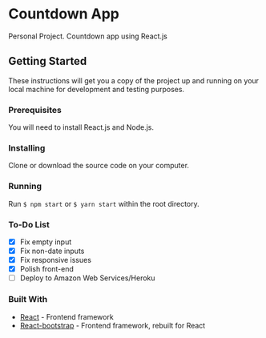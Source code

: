 # Countdown App
Personal Project. Countdown app using React.js

## Getting Started
These instructions will get you a copy of the project up and running on your local machine for development and testing purposes.

### Prerequisites
You will need to install React.js and Node.js.

### Installing
Clone or download the source code on your computer.

### Running
Run ```$ npm start``` or ```$ yarn start``` within the root directory.


### To-Do List
- [x] Fix empty input
- [x] Fix non-date inputs
- [x] Fix responsive issues
- [x] Polish front-end
- [ ] Deploy to Amazon Web Services/Heroku

### Built With
* [React](https://facebook.github.io/react/) - Frontend framework
* [React-bootstrap](https://react-bootstrap.github.io/) - Frontend framework, rebuilt for React
